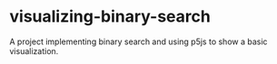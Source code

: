 # visualizing-binary-search
A project implementing binary search and using p5js to show a basic visualization.
